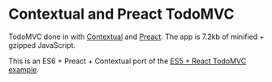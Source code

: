 # Contextual and Preact TodoMVC

TodoMVC done in with [Contextual] and [Preact]. The app is 7.2kb of minified + gzipped JavaScript.

This is an ES6 + Preact + Contextual port of the [ES5 + React TodoMVC example](https://github.com/tastejs/todomvc/tree/gh-pages/examples/react).

[preact]: https://github.com/developit/preact
[contextual]: https://github.com/rognstadragnar/contextual
